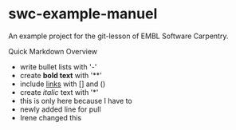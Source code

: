 # swc-example-manuel
An example project for the git-lesson of EMBL Software Carpentry.

Quick Markdown Overview

- write bullet lists with '-'
- create **bold text** with '**'
- include [links](http://embl.de) with [] and ()
- create *italic* text with '*'
- this is only here because I have to
- newly added line for pull
- Irene changed this
